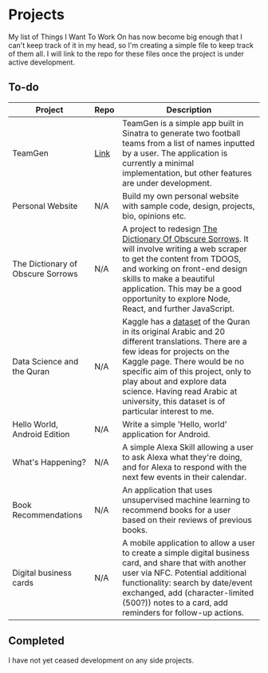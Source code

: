 # Projects

My list of Things I Want To Work On has now become big enough that I can't keep track of it in my head, so I'm creating a simple file to keep track of them all. I will link to the repo for these files once the project is under active development.

## To-do

| Project | Repo | Description |
| --- | --- | --- |
| TeamGen | [Link](https://github.com/peterwdj/football-team-generator) | TeamGen is a simple app built in Sinatra to generate two football teams from a list of names inputted by a user. The application is currently a minimal implementation, but other features are under development. |
| Personal Website | N/A | Build my own personal website with sample code, design, projects, bio, opinions etc. |
| The Dictionary of Obscure Sorrows | N/A | A project to redesign [The Dictionary Of Obscure Sorrows](http://www.dictionaryofobscuresorrows.com/). It will involve writing a web scraper to get the content from TDOOS, and working on front-end design skills to make a beautiful application. This may be a good opportunity to explore Node, React, and further JavaScript. |
| Data Science and the Quran | N/A | Kaggle has a [dataset](https://www.kaggle.com/zusmani/the-holy-quran) of the Quran in its original Arabic and 20 different translations. There are a few ideas for projects on the Kaggle page. There would be no specific aim of this project, only to play about and explore data science. Having read Arabic at university, this dataset is of particular interest to me. |
| Hello World, Android Edition | N/A | Write a simple 'Hello, world' application for Android. |
| What's Happening? | N/A | A simple Alexa Skill allowing a user to ask Alexa what they're doing, and for Alexa to respond with the next few events in their calendar. |
| Book Recommendations | N/A | An application that uses unsupervised machine learning to recommend books for a user based on their reviews of previous books. |
| Digital business cards | N/A | A mobile application to allow a user to create a simple digital business card, and share that with another user via NFC. Potential additional functionality: search by date/event exchanged, add (character-limited (500?)) notes to a card, add reminders for follow-up actions. |

## Completed

I have not yet ceased development on any side projects.
